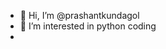 - 👋 Hi, I’m @prashantkundagol
- 👀 I’m interested in python coding 
-

<!---
prashantkundagol/prashantkundagol is a ✨ special ✨ repository because its `README.md` (this file) appears on your GitHub profile.
You can click the Preview link to take a look at your changes.
--->
